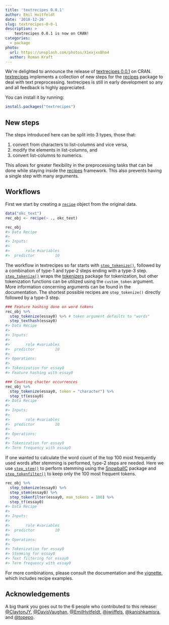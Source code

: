 ```yaml
---
title: 'textrecipes 0.0.1'
author: Emil Hvitfeldt
date: '2018-12-26'
slug: textrecipes-0-0-1
description: >
    textrecipes 0.0.1 is now on CRAN!
categories:
  - package
photo:
  url: https://unsplash.com/photos/X1exjxxBho4
  author: Roman Kraft
---
```




We're delighted to announce the release of [textrecipes 0.0.1](https://github.com/tidymodels/textrecipes) on CRAN. [textrecipes](https://tidymodels.github.io/textrecipes/) implements a collection of new steps for the [recipes](https://github.com/tidymodels/recipes) package to deal with text preprocessing. textrecipes is still in early development so any and all feedback is highly appreciated.

You can install it by running:


```r
install.packages("textrecipes")
```

## New steps

The steps introduced here can be split into 3 types, those that:

1. convert from characters to list-columns and vice versa,
1. modify the elements in list-columns, and
1. convert list-columns to numerics.

This allows for greater flexibility in the preprocessing tasks that can be done while staying inside the [recipes](https://github.com/tidymodels/recipes) framework. This also prevents having a single step with many arguments.

## Workflows

First we start by creating a [`recipe`](https://tidymodels.github.io/recipes/reference/recipe.html) object from the original data.


```r
data("okc_text")
rec_obj <- recipe(~ ., okc_text)

rec_obj
#> Data Recipe
#> 
#> Inputs:
#> 
#>       role #variables
#>  predictor         10
```

The workflow in textrecipes so far starts with [`step_tokenize()`](https://tidymodels.github.io/textrecipes/reference/step_tokenize.html), followed by a combination of type-1 and type-2 steps ending with a type-3 step. [`step_tokenize()`](https://tidymodels.github.io/textrecipes/reference/step_tokenize.html) wraps the [tokenizers](https://github.com/ropensci/tokenizers) package for tokenization, but other tokenization functions can be utilized using the `custom_token` argument. More information concerning arguments can be found in the documentation. The shortest possible recipes are `step_tokenize()` directly followed by a type-3 step.


```r
### Feature hashing done on word tokens
rec_obj %>%
  step_tokenize(essay0) %>% # token argument defaults to "words"
  step_texthash(essay0)
#> Data Recipe
#> 
#> Inputs:
#> 
#>       role #variables
#>  predictor         10
#> 
#> Operations:
#> 
#> Tokenization for essay0
#> Feature hashing with essay0

### Counting chacter occurrences
rec_obj %>%
  step_tokenize(essay0, token = "character") %>%
  step_tf(essay0)
#> Data Recipe
#> 
#> Inputs:
#> 
#>       role #variables
#>  predictor         10
#> 
#> Operations:
#> 
#> Tokenization for essay0
#> Term frequency with essay0
```

If one wanted to calculate the word count of the top 100 most frequently used words after stemming is performed, type-2 steps are needed. Here we use [`step_stem()`](https://tidymodels.github.io/textrecipes/reference/step_stem.html) to perform stemming using the [SnowballC](https://CRAN.R-project.org/package=SnowballC) package and [`step_tokenfilter()`](https://tidymodels.github.io/textrecipes/reference/step_tokenfilter.html) to keep only the 100 most frequent tokens.


```r
rec_obj %>%
  step_tokenize(essay0) %>%
  step_stem(essay0) %>%
  step_tokenfilter(essay0, max_tokens = 100) %>%
  step_tf(essay0)
#> Data Recipe
#> 
#> Inputs:
#> 
#>       role #variables
#>  predictor         10
#> 
#> Operations:
#> 
#> Tokenization for essay0
#> Stemming for essay0
#> Text filtering for essay0
#> Term frequency with essay0
```

For more combinations, please consult the documentation and the [vignette](https://tidymodels.github.io/textrecipes/articles/cookbook---using-more-complex-recipes-involving-text.html), which includes recipe examples.

## Acknowledgements

 A big thank you goes out to the 6 people who contributed to this release:
[&#x0040;ClaytonJY](https://github.com/ClaytonJY), [&#x0040;DavisVaughan](https://github.com/DavisVaughan), [&#x0040;EmilHvitfeldt](https://github.com/EmilHvitfeldt), [&#x0040;jwijffels](https://github.com/jwijffels), [&#x0040;kanishkamisra](https://github.com/kanishkamisra), and [&#x0040;topepo](https://github.com/topepo).

